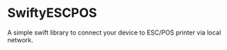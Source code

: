 # SwiftyESCPOS

A simple swift library to connect your device to ESC/POS printer via local network.
